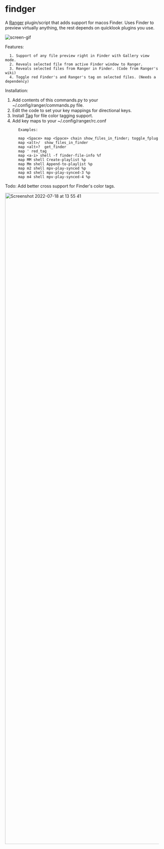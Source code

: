 # findger

A [Ranger](https://github.com/ranger/ranger) plugin/script that adds support for macos Finder. Uses Finder to preview virtually anything, the rest depends on quicklook plugins you use.

![screen-gif](./preview.gif)

Features:
```
  1. Support of any file preview right in Finder with Gallery view mode.
  2. Reveals selected file from active Finder window to Ranger.
  3. Reveals selected files from Ranger in Finder. (Code from Ranger's wiki)
  4. Toggle red Finder's and Ranger's tag on selected files. (Needs a dependency)
```

Installation:

  1. Add contents of this commands.py to your ~/.config/ranger/commands.py file.
  2. Edit the code to set your key mappings for directional keys.
  3. Install [Tag](https://github.com/jdberry/tag) for file color tagging support.
  4. Add key maps to your ~/.config/ranger/rc.conf

```
      Examples:

      map <Space> map <Space> chain show_files_in_finder; toggle_fplug
      map <alt>/  show_files_in_finder
      map <alt>?  get_finder
      map ' red_tag
      map <a-i> shell -f finder-file-info %f
      map MM shell Create-playlist %p
      map Mm shell Append-to-playlist %p
      map m2 shell mpv-play-synced %p
      map m3 shell mpv-play-synced-3 %p
      map m4 shell mpv-play-synced-4 %p
```

Todo: Add better cross support for Finder's color tags.

<img width="2128" alt="Screenshot 2022-07-18 at 13 55 41" src="https://user-images.githubusercontent.com/77557804/179497347-9f0ba654-f6dc-4c17-834d-77e5b5d670fd.png">
